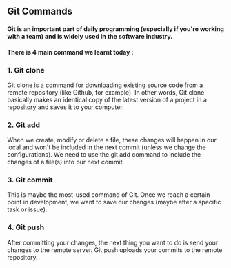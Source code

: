 ## Git Commands

#### Git is an important part of daily programming (especially if you're working with a team) and is widely used in the software industry.

#### There is 4 main command we learnt today :

### 1. Git clone
Git clone is a command for downloading existing source code from a remote repository (like Github, for example). In other words, Git clone basically makes an identical copy of the latest version of a project in a repository and saves it to your computer.
### 2. Git add
When we create, modify or delete a file, these changes will happen in our local and won't be included in the next commit (unless we change the configurations).
We need to use the git add command to include the changes of a file(s) into our next commit. 
### 3. Git commit
This is maybe the most-used command of Git. Once we reach a certain point in development, we want to save our changes (maybe after a specific task or issue).
### 4. Git push
After committing your changes, the next thing you want to do is send your changes to the remote server. Git push uploads your commits to the remote repository.
